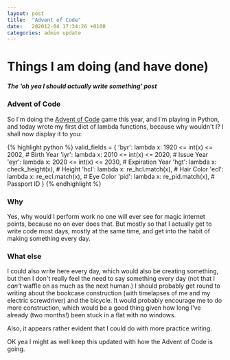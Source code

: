 ```yaml
---
layout: post
title:  "Advent of Code"
date:   202012-04 17:34:26 +0100
categories: admin update
---
```


# Things I am doing (and have done)

##### The 'oh yea I should actually write something' post

### Advent of Code

So I'm doing the [Advent of Code][aoc] game this year, and I'm playing in Python, and today wrote my first dict of lambda functions, because why wouldn't I? I shall now display it to you:

{% highlight python %}
valid_fields = {
    'byr': lambda x: 1920 <= int(x) <= 2002,  # Birth Year
    'iyr': lambda x: 2010 <= int(x) <= 2020,  # Issue Year
    'eyr': lambda x: 2020 <= int(x) <= 2030,  # Expiration Year
    'hgt': lambda x: check_height(x),  # Height
    'hcl': lambda x: re_hcl.match(x),  # Hair Color
    'ecl': lambda x: re_ecl.match(x),  # Eye Color
    'pid': lambda x: re_pid.match(x),  # Passport ID
}
{% endhighlight %}

### Why

Yes, why would I perform work no one will ever see for magic internet points, because no on ever does that. But mostly so that I actually get to write code most days, mostly at the same time, and get into the habit of making something every day. 

### What else

I could also write here every day, which would also be creating something, but then I don't really feel the need to say something every day (not that I _can't_ waffle on as much as the next human.) I should probably get round to writing about the bookcase construction (with timelapses of me and my electric screwdriver) and the bicycle. It would probably encourage me to do more construction, which would be a good thing given how long I've already (two months!) been stuck in a flat with no windows. 

Also, it appears rather evident that I could do with more practice writing. 

OK yea I might as well keep this updated with how the Advent of Code is going. 

[aoc]: https://adventofcode.com/2020
